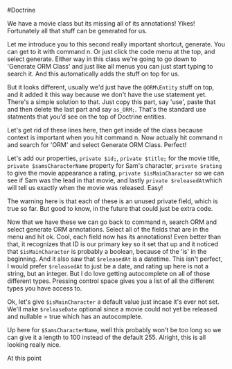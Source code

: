 #Doctrine

We have a movie class but its missing all of its annotations! Yikes! Fortunately all 
that stuff can be generated for us.

Let me introduce you to this second really important shortcut, generate. You can get to
it with command n. Or just click the code menu at the top, and select generate. Either way
in this class we're going to go down to 'Generate ORM Class' and just like all menus
you can just start typing to search it. And this automatically adds the stuff on top for us.

But it looks different, usually we'd just have the `@ORM\Entity` stuff on top, and it added
it this way because we don't have the use statement yet. There's a simple solution to that. 
Just copy this part, say 'use', paste that and then delete the last part and say `as_ORM;`.
That's the standard use statments that you'd see on the top of Doctrine entities. 

Let's get rid of these lines here, then get inside of the class because context is important
when you hit command n. Now actually hit command n and search for 'ORM' and select Generate
ORM Class. Perfect!

Let's add our properties, `private $id;`, `private $title;` for the movie title, 
`private $samsCharacterName` property for Sam's character, `private $rating` to give the
movie appearance a rating, `private $isMainCharacter` so we can see if Sam was the lead
in that movie, and lastly `private $releasedAt`which will tell us exactly when the movie was 
released. Easy! 

The warning here is that each of these is an unused private field, which is true so far.
But good to know, in the future that could just be extra code.

Now that we have these we can go back to command n, search ORM and select generate ORM annotations.
Select all of the fields that are in the menu and hit ok. Cool, each field now has its annotations!
Even better than that, it recognizes that ID is our primary key so it set that up and it noticed that
`$isMainCharacter` is probably a boolean, because of the 'is' in the beginning. And it also saw that
`$releasedAt` is a datetime. This isn't perfect, I would prefer `$releasedAt` to just be a date, and
rating up here is not a string, but an integer. But I do love getting autocomplete on all of those
different types. Pressing control space gives you a list of all the different types you have access to.

Ok, let's give `$isMainCharacter` a default value just incase it's ever not set. We'll make `$releaseDate`
optional since a movie could not yet be released and nullable = true which has an autocomplete.

Up here for `$SamsCharacterName`, well this probably won't be too long so we can give it a length to 100
instead of the default 255. Alright, this is all looking really nice.

At this point 


